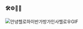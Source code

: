 ### 🛠️⚙️👩‍💻
![안녕헬로하이반가방가인사헬로우GIF](https://user-images.githubusercontent.com/84840687/187018568-4b977bc6-8f12-4bf0-821b-00ded9f3ef80.gif)



<!--
**SuMin-Kwon/SuMin-Kwon** is a ✨ _special_ ✨ repository because its `README.md` (this file) appears on your GitHub profile.

Here are some ideas to get you started:

- 🔭 I’m currently working on ...
- 🌱 I’m currently learning ...
- 👯 I’m looking to collaborate on ...
- 🤔 I’m looking for help with ...
- 💬 Ask me about ...
- 📫 How to reach me: ...
- 😄 Pronouns: ...
- ⚡ Fun fact: ...
-->
